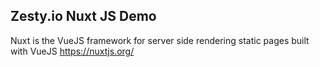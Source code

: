 ## Zesty.io Nuxt JS Demo

Nuxt is the VueJS framework for server side rendering static pages built with VueJS https://nuxtjs.org/
